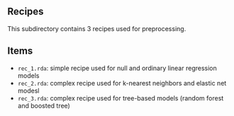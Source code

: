 ## Recipes

This subdirectory contains 3 recipes used for preprocessing.

## Items

-   `rec_1.rda`: simple recipe used for null and ordinary linear regression models
-   `rec_2.rda`: complex recipe used for k-nearest neighbors and elastic net modesl
-   `rec_3.rda`: complex recipe used for tree-based models (random forest and boosted tree)
